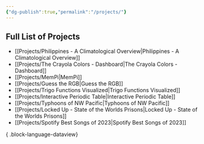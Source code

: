 ```yaml
---
{"dg-publish":true,"permalink":"/projects/"}
---
```



## Full List of Projects
- [[Projects/Philippines - A Climatological Overview\|Philippines - A Climatological Overview]]
- [[Projects/The Crayola Colors - Dashboard\|The Crayola Colors - Dashboard]]
- [[Projects/MemPi\|MemPi]]
- [[Projects/Guess the RGB\|Guess the RGB]]
- [[Projects/Trigo Functions Visualized\|Trigo Functions Visualized]]
- [[Projects/Interactive Periodic Table\|Interactive Periodic Table]]
- [[Projects/Typhoons of NW Pacific\|Typhoons of NW Pacific]]
- [[Projects/Locked Up - State of the Worlds Prisons\|Locked Up - State of the Worlds Prisons]]
- [[Projects/Spotify Best Songs of 2023\|Spotify Best Songs of 2023]]

{ .block-language-dataview}